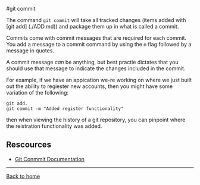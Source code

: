 #git commit

The command `git commit` will take all tracked changes (items added with [git add] (./ADD.md)) and package them up in what is called a commit.

Commits come with commit messages that are required for each commit. You add a message to a commit command by using the `m` flag followed by a message in quotes.

A commit message _can_ be anything, but best practie dictates that you should use that message to indicate the changes included in the commit.

For example, if we have an appication we-re working on where we just built out the ability to regiester new accounts, then you might have some variation of the following:

```
git add.
git commit -m "Added register functionality"
```

then when viewing the history of a git repository, you can pinpoint where the reistration functionality was added. 

## Rescources

- [Git Conmmit Documentation](https://git-sccm.com/docs/git-commit)

---

[Back to home](../READ.md)